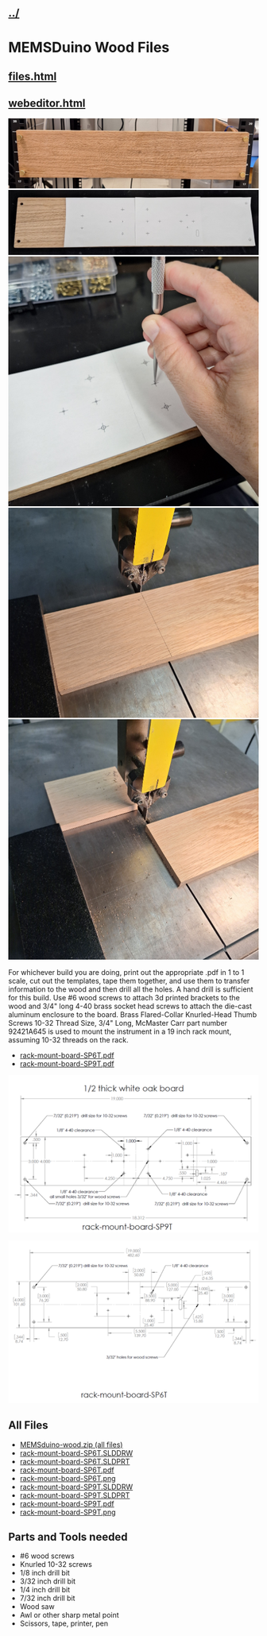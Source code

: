 ## [../](../)

# MEMSDuino Wood Files


## [files.html](files.html)

## [webeditor.html](webeditor.html)

 ![blank-board-in-rack.jpg](blank-board-in-rack.jpg)
 ![board-paper-layout.jpg](board-paper-layout.jpg)
 ![awl-punch2.jpg](awl-punch2.jpg)
 ![bandsaw.jpg](bandsaw.jpg)
 ![bandsaw2.jpg](bandsaw2.jpg)


For whichever build you are doing, print out the appropriate .pdf in 1 to 1 scale, cut out the templates, tape them together, and use them to transfer information to the wood and then drill all the holes. A hand drill is sufficient for this build.  Use #6 wood screws to attach 3d printed brackets to the wood and 3/4" long 4-40 brass socket head screws to attach the die-cast aluminum enclosure to the board. Brass Flared-Collar Knurled-Head Thumb Screws 10-32 Thread Size, 3/4" Long, McMaster Carr part number 92421A645 is used to mount the instrument in a 19 inch rack mount, assuming 10-32 threads on the rack.

 - [rack-mount-board-SP6T.pdf](rack-mount-board-SP6T.pdf)
 - [rack-mount-board-SP9T.pdf](rack-mount-board-SP9T.pdf)


[![rack-mount-board-SP9T.png](rack-mount-board-SP9T.png)](rack-mount-board-SP9T.pdf)

[![rack-mount-board-SP6T.png](rack-mount-board-SP6T.png)](rack-mount-board-SP6T.pdf)

## All Files

 - [MEMSduino-wood.zip (all files)](MEMSduino-wood.zip)
 - [rack-mount-board-SP6T.SLDDRW](rack-mount-board-SP6T.SLDDRW)
 - [rack-mount-board-SP6T.SLDPRT](rack-mount-board-SP6T.SLDPRT)
 - [rack-mount-board-SP6T.pdf](rack-mount-board-SP6T.pdf)
 - [rack-mount-board-SP6T.png](rack-mount-board-SP6T.png)
 - [rack-mount-board-SP9T.SLDDRW](rack-mount-board-SP9T.SLDDRW)
 - [rack-mount-board-SP9T.SLDPRT](rack-mount-board-SP9T.SLDPRT)
 - [rack-mount-board-SP9T.pdf](rack-mount-board-SP9T.pdf)
 - [rack-mount-board-SP9T.png](rack-mount-board-SP9T.png)


## Parts and Tools needed
 
 - #6 wood screws
 - Knurled 10-32 screws 
 - 1/8 inch drill bit
 - 3/32 inch drill bit
 - 1/4 inch drill bit
 - 7/32 inch drill bit
 - Wood saw
 - Awl or other sharp metal point
 - Scissors, tape, printer, pen


